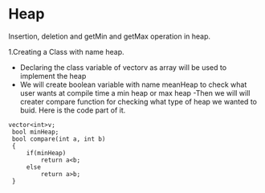# Heap
Insertion, deletion and getMin and getMax operation in heap.

1.Creating a Class with name heap.
 - Declaring the class variable of vector<int>v as array will be used to implement the heap
  - We will create boolean variable with name meanHeap to check what user wants at compile time a min heap or max heap
   -Then we will will creater compare function for checking what type of heap we wanted to buid.
    Here is the code part of it.
   ```
  vector<int>v;
    bool minHeap;
    bool compare(int a, int b)
    {
        if(minHeap)
            return a<b;
        else
            return a>b;
    }
  ```
